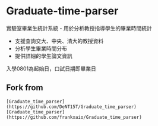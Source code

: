 # Graduate-time-parser

實驗室畢業生統計系統 - 用於分析教授指導學生的畢業時間統計


- 支援查詢交大、中央、清大的教授資料
- 分析學生畢業時間分布
- 提供詳細的學生論文資訊

入學0801為起始日，口試日期即畢業日

## Fork from 
    [Graduate_time_parser](https://github.com/DeNT15T/Graduate_time_parser) 
    [Graduate_time_parser](https://github.com/frankxaio/Graduate_time_parser) 

